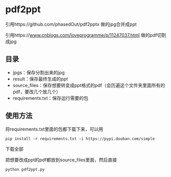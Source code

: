 # pdf2ppt

引用https://github.com/phasedOut/pdf2pptx 做的jpg合并成ppt

引用https://www.cnblogs.com/loveprogramme/p/11247037.html 做的pdf切割成jpg



## 目录

- jpgs：保存分割出来的jpg
- result：保存最终生成的ppt
- source_files：保存想要转变成ppt格式的pdf（会历遍这个文件夹里面所有的pdf，要改几个放几个）
- requirements.txt：保存运行需要的包

## 使用方法

将requirements.txt里面的包都下载下来，可以用

```
pip install -r requirements.txt -i https://pypi.douban.com/simple
```

下载全部

把想要改成ppt的pdf都放到source_files里面，然后直接

```
python pdf2ppt.py
```

